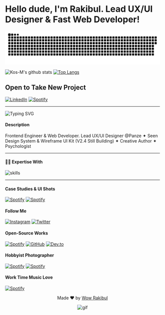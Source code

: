 # Hello dude, I'm Rakibul. Lead UX/UI Designer & Fast Web Developer!

<a href=#><img src="contributions.svg"></a>

![Kos-M's github stats](https://github-readme-stats.vercel.app/api?username=wowrakibul&show_icons=true&theme=gruvbox) 
[![Top Langs](https://github-readme-stats.vercel.app/api/top-langs/?username=wowrakibul&layout=compact&theme=gruvbox)]()


## Open to Take New Project
[![LinkedIn](https://img.shields.io/badge/LinkedIn-0077B5?style=for-the-badge&logo=linkedin&logoColor=white)](https://www.linkedin.com/in/wowrakibul02)
[![Spotify](https://img.shields.io/badge/skype-blue?style=for-the-badge&logo=skype&logoColor=white)](https://join.skype.com/invite/wa8AMnzuHadS)

---
<!-- auto typing -->
<!-- ### Head Biography -->
![Typing SVG](https://readme-typing-svg.demolab.com?font=Fira+Code&size=22&pause=1000&color=F7712D&random=true&width=450&lines=%F0%9F%91%8B+Hello!+I'm+Wow+Rakibul+;%E2%9C%8D+Poet+%26+Creative+Author+;%F0%9F%92%BB+Web+Developer+%26+Frontend+Engineer;%E2%9E%95+UX%2FUI+%26+Visual+Product+Designer;%F0%9F%92%9E+Psychologist+%26+HCI+Specialist+;%F0%9F%8E%A8+Digital+Artist+(Painting+%E2%9D%A4+Drawing);%F0%9F%97%A3+Motivational+Speaker+;%F0%9F%92%BB+Web+Developer;%E2%9E%95+Frontend+Engineer+;HCI+%26+HCD+Specialist;+User+Interface+Designer+;+User+Experience+Designer+;%F0%9F%92%BB+Web+Developer+%26+Frontend+Engineer;%F0%9F%93%B7+Nature+%26+Product+Photographer;%F0%9F%93%BA+Content+Creator;%F0%9F%A7%A0+Innovator+%26+Entrepreneur)


#### Description
Frontend Engineer & Web Developer. Lead UX/UI Designer @Panze ✦ Seen Design System & Wireframe UI Kit (V2.4 Still Building) ✦ Creative Author ✦ Psychologist

---

#### 👨‍💻 Expertise With 
![skills](https://skillicons.dev/icons?i=figma,html,css,js,py,ts,nodejs,md,git,vscode&theme=)

---

#### Case Studies & UI Shots
[![Spotify](https://img.shields.io/badge/dribbble-FEBBF3?style=for-the-badge&logo=dribbble&logoColor=black)](https://dribbble.com/wowrakibul)
[![Spotify](https://img.shields.io/badge/behance-1877e1?style=for-the-badge&logo=behance&logoColor=white)](https://behance.net/wowrakibul)


#### Follow Me
[![Instagram](https://img.shields.io/badge/Instagram-E4405F?style=for-the-badge&logo=instagram&logoColor=white)](https://www.instagram.com/wowrakibul)
[![Twitter](https://img.shields.io/badge/Twitter-1DA1F2?style=for-the-badge&logo=twitter&logoColor=white)](https://twitter.com/wowrakibul)

#### Open-Source Works
[![Spotify](https://img.shields.io/badge/codepen-000?style=for-the-badge&logo=codepen&logoColor=white)](https://codepen.io/wowrakibul)
[![GitHub](https://img.shields.io/badge/GitHub-181717?style=for-the-badge&logo=github&logoColor=white)](https://github.com/wowrakibul)
[![Dev.to](https://img.shields.io/badge/DEV.to-0A0A0A?style=for-the-badge&logo=dev.to&logoColor=white)](https://dev.to/wowrakibul)



#### Hobbyist Photographer
[![Spotify](https://img.shields.io/badge/pexels-0AA3A6?style=for-the-badge&logo=pexels&logoColor=white)](https://www.pexels.com/@wow-rakibul-97607642/)
[![Spotify](https://img.shields.io/badge/unsplash-000?style=for-the-badge&logo=unsplash&logoColor=white)](https://unsplash.com/@wowrakibul)

#### Work Time Music Love 
[![Spotify](https://img.shields.io/badge/Spotify-1ED760?style=for-the-badge&logo=spotify&logoColor=white)](https://open.spotify.com/user/31zerwmknst6hgtma3w3aykqdnhm)

<div align="center">
  
Made ❤ by [Wow Rakibul](https://x.com/wowrakibul) 



![gif](https://media1.giphy.com/media/umYMU8G2ixG5mJBDo5/200w.webp?cid=ecf05e47g9f955m6qcmqp7m6zg2p0rmqi0daom1xc2ab0o2z&ep=v1_gifs_search&rid=200w.webp&ct=g)
